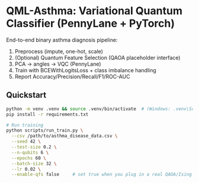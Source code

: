 # QML-Asthma: Variational Quantum Classifier (PennyLane + PyTorch)

End-to-end binary asthma diagnosis pipeline:
1) Preprocess (impute, one-hot, scale)  
2) (Optional) Quantum Feature Selection (QAOA placeholder interface)  
3) PCA → angles → VQC (PennyLane)  
4) Train with BCEWithLogitsLoss + class imbalance handling  
5) Report Accuracy/Precision/Recall/F1/ROC-AUC

## Quickstart

```bash
python -m venv .venv && source .venv/bin/activate  # (Windows: .venv\Scripts\activate)
pip install -r requirements.txt

# Run training
python scripts/run_train.py \
  --csv /path/to/asthma_disease_data.csv \
  --seed 42 \
  --test-size 0.2 \
  --n-qubits 6 \
  --epochs 60 \
  --batch-size 32 \
  --lr 0.02 \
  --enable-qfs false     # set true when you plug in a real QAOA/Ising QFS
